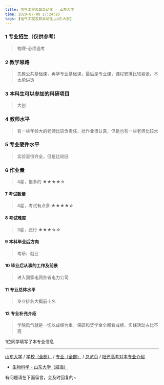 ```yaml
---
title: 电气工程及其自动化 - 山东大学
time: 2020-07-08 17:24:26
tags: [电气工程及其自动化,山东大学]
---
```

### 1 专业招生（仅供参考）  
> 物理-必须选考


### 2 教学思路
> 先教公共基础课，再学专业基础课，最后是专业课，课程安排比较紧张，不太能讲透


### 3 本科生可以参加的科研项目
>大创


### 4 教师水平
> 有一些年龄大的老师比较负责任，批作业很认真，但是也有一些老师比较水


### 5 专业硬件水平
> 实验室很齐全，但是比较旧


### 6 作业量
>4星，挺多的
★★★★☆


#### 7 考试数量
>4星，考试有点多
★★★★☆


#### 8 考试难度
> 3星，还行
★★★☆☆


#### 9 本科毕业后方向
> 考研、就业


#### 10 毕业后从事的工作及前景
> 进入国家电网各省电力公司


#### 11 专业总体水平
> 专业排名大概前十名


#### 12 专业补充介绍
> 学院风气就是一切以成绩为重，保研和奖学金全都看成绩，实践活动占比不高

1位同学填写了本专业信息
***
[山东大学](http://www.jianshu.com/p/6daf597632a6) / [学校（全部）](http://www.jianshu.com/p/3efa6bcca419) / [专业（全部）](http://www.jianshu.com/p/2d4c6d3552c2) / [总览页](http://www.jianshu.com/p/445daeb4fa00) / [阳光高考对本专业介绍](http://gaokao.chsi.com.cn/sch/zyk/view.do?schId=73395752&specId=73384320)

- [生物科学 - 山东大学（威海）](https://www.jianshu.com/p/a56d9f0a7434 )

有问题请在下面留言，会及时回复的~